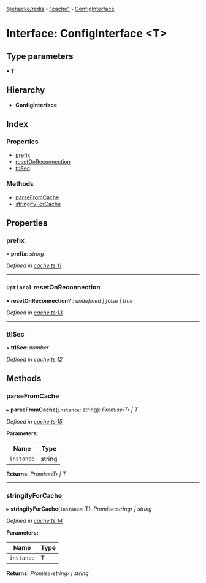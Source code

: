 [@ehacke/redis](../README.md) › ["cache"](../modules/_cache_.md) › [ConfigInterface](_cache_.configinterface.md)

# Interface: ConfigInterface <**T**>

## Type parameters

▪ **T**

## Hierarchy

* **ConfigInterface**

## Index

### Properties

* [prefix](_cache_.configinterface.md#prefix)
* [resetOnReconnection](_cache_.configinterface.md#optional-resetonreconnection)
* [ttlSec](_cache_.configinterface.md#ttlsec)

### Methods

* [parseFromCache](_cache_.configinterface.md#parsefromcache)
* [stringifyForCache](_cache_.configinterface.md#stringifyforcache)

## Properties

###  prefix

• **prefix**: *string*

*Defined in [cache.ts:11](https://github.com/ehacke/redis/blob/a3c2667/cache.ts#L11)*

___

### `Optional` resetOnReconnection

• **resetOnReconnection**? : *undefined | false | true*

*Defined in [cache.ts:13](https://github.com/ehacke/redis/blob/a3c2667/cache.ts#L13)*

___

###  ttlSec

• **ttlSec**: *number*

*Defined in [cache.ts:12](https://github.com/ehacke/redis/blob/a3c2667/cache.ts#L12)*

## Methods

###  parseFromCache

▸ **parseFromCache**(`instance`: string): *Promise‹T› | T*

*Defined in [cache.ts:15](https://github.com/ehacke/redis/blob/a3c2667/cache.ts#L15)*

**Parameters:**

Name | Type |
------ | ------ |
`instance` | string |

**Returns:** *Promise‹T› | T*

___

###  stringifyForCache

▸ **stringifyForCache**(`instance`: T): *Promise‹string› | string*

*Defined in [cache.ts:14](https://github.com/ehacke/redis/blob/a3c2667/cache.ts#L14)*

**Parameters:**

Name | Type |
------ | ------ |
`instance` | T |

**Returns:** *Promise‹string› | string*

